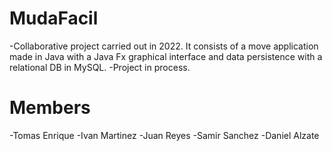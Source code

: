 # MudaFacil
-Collaborative project carried out in 2022. It consists of a move application made in Java with a Java Fx graphical interface and data persistence with a relational DB in MySQL.
-Project in process.
# Members
-Tomas Enrique
-Ivan Martinez
-Juan Reyes
-Samir Sanchez
-Daniel Alzate
